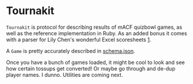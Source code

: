 # Tournakit

`Tournakit` is protocol for describing results of mACF quizbowl games, as well as the reference implementation in Ruby. As an added bonus it comes with a parser for Lily Chen's wonderful Excel scoresheets [1].

A `Game` is pretty accurately described in [schema.json]("https://github.com/cdcarter/tournakit/tree/master/schema.json"). 

Once you have a bunch of games loaded, it might be cool to look and see how certain tossups get converted! Or maybe go through and de-dup player names. I dunno. Utilities are coming next.


[1]:https://sites.google.com/site/hchsquizbowl/Home/excel-scoresheets
